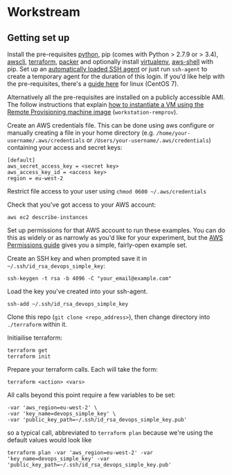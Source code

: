 Workstream
==========

Getting set up
--------------

Install the pre-requisites [python](https://www.python.org/downloads/), pip (comes with Python > 2.7.9 or > 3.4), [awscli](http://docs.aws.amazon.com/cli/latest/userguide/installing.html), [terraform](https://www.terraform.io/intro/getting-started/install.html), [packer](https://www.packer.io/intro/getting-started/install.html) and optionally install [virtualenv](https://virtualenv.pypa.io/en/stable/installation/), [aws-shell](https://github.com/awslabs/aws-shell) with pip.  Set up an [automatically loaded SSH agent](http://mah.everybody.org/docs/ssh) or just run `ssh-agent` to create a temporary agent for the duration of this login.  If you'd like help with the pre-requisites, there's a [guide here](/docs/pre_requisites.md) for linux (CentOS 7).

Alternatively all the pre-requisites are installed on a publicly accessible AMI.  The follow instructions that explain [how to instantiate a VM using the Remote Provisioning machine image](/docs/remote_provisioning.md) (`workstation-remprov`).

Create an AWS credentials file.  This can be done using aws configure or manually creating a file in your home directory (e.g. `/home/your-username/.aws/credentials` or `/Users/your-username/.aws/credentials`) containing your access and secret keys:
```
[default]
aws_secret_access_key = <secret key>
aws_access_key_id = <access key>
region = eu-west-2
```

Restrict file access to your user using `chmod 0600 ~/.aws/credentials`

Check that you've got access to your AWS account:
```
aws ec2 describe-instances
```

Set up permissions for that AWS account to run these examples.  You can do this as widely or as narrowly as you'd like for your experiment, but the [AWS Permissions guide](/docs/aws_permissions.md) gives you a simple, fairly-open example set.

Create an SSH key and when prompted save it in `~/.ssh/id_rsa_devops_simple_key`:
```
ssh-keygen -t rsa -b 4096 -C "your_email@example.com"
```

Load the key you've created into your ssh-agent.
```
ssh-add ~/.ssh/id_rsa_devops_simple_key
```
Clone this repo (`git clone <repo_address>`), then change directory into ```./terraform``` within it.

Initiailise terraform:
```
terraform get
terraform init
```

Prepare your terraform calls.  Each will take the form:
```
terraform <action> <vars>
```
All calls beyond this point require a few variables to be set:
```
-var 'aws_region=eu-west-2' \
-var 'key_name=devops_simple_key' \
-var 'public_key_path=~/.ssh/id_rsa_devops_simple_key.pub'
```
so a typical call, abbreviated to `terraform plan` because we're using the default values would look like
```
terraform plan -var 'aws_region=eu-west-2' -var 'key_name=devops_simple_key' -var 'public_key_path=~/.ssh/id_rsa_devops_simple_key.pub'
```

